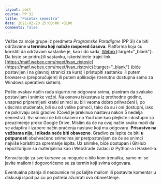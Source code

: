 ```yaml
---
layout: post
course: PP 3I
title: "Početak semestra"
date: 2021-02-20 15:00:00 +0100
comments: false
---
```


Vežbe za moje grupe iz predmeta _Programske Paradigme_ (PP 3I) će biti održavane **u terminu koji nalaže raspored časova**. Platforma koju ću koristiti da održavam sastanke je, kao i do sada, [Webex](https://www.webex.com/){:target="_blank"}. Da biste se pridružili sastanku, iskoristićete trajni link [https://matf.webex.com/meet/ivan_ristovic](https://matf.webex.com/meet/ivan_ristovic){:target="_blank"} (biće postavljen i na glavnoj stranici za kurs) i pristupiti sastanku ili putem browser-a (preporučujem) ili putem aplikacije (trenutno dostupna samo za Windows operativni sistem).

Pošto ovakav način rada sigurno ne odgovara svima, planiram da svakako postavljam i snimke vežbi. Na osnovu iskustava iz prethodne godine, unapred pripremljeni kratki snimci su bili veoma dobro prihvaćeni i, po utiscima studenata, bili su od velike pomoći, tako da su i oni dostupni, iako ne pokrivaju celo gradivo (Covid je prekinuo nastavu nakon 5 nedelja semestra). Svi snimci će biti okačeni na YouTube kao plejliste i dostupni za preuzimenje preko Google Drive. Mislim da će na ovaj način svako moći da se adaptira i izabere način praćenja nastave koji mu odgovara. **Prisustvo na vežbama nije, i nikada neće biti obavezno**. Gradivo za ispite će biti **u potpunosti** obuhvaćeno snimcima jer pretpostavljam da će se snimci najviše koristiti za spremanje ispita. Uz snimke, biće dostupan i GitHub repozitorijum sa materijalima kao i WebGrade zadaci iz Python-a i Haskell-a.

Konsultacije za sve kurseve su moguće u bilo kom trenutku, samo mi se javite mailom i dogovorićemo se za termin koji svima odgovara.

Eventualna pitanja ili nedoumice mi pošaljite mailom ili postavite komentar u diskusiji ispod pa ću po potrebi ažurirati ovo obaveštenje.
